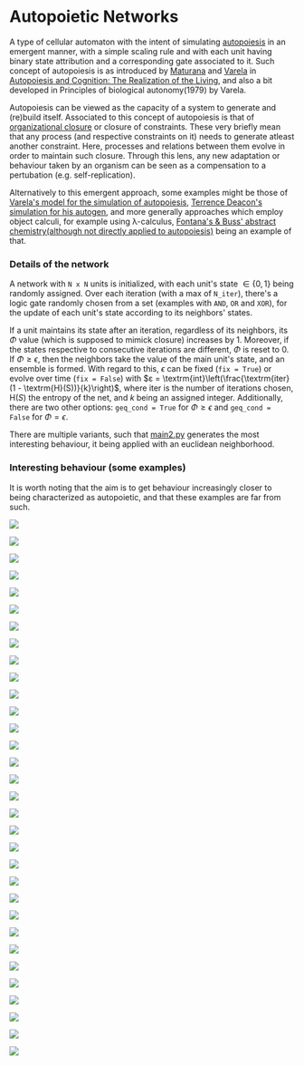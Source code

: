 # Autopoietic Networks

A type of cellular automaton with the intent of simulating [autopoiesis](https://en.wikipedia.org/wiki/Autopoiesis) in an emergent manner, with a simple scaling rule and with each unit having binary state attribution and a corresponding gate associated to it. Such concept of autopoiesis is as introduced by [Maturana](https://en.wikipedia.org/wiki/Humberto_Maturana) and [Varela](https://en.wikipedia.org/wiki/Francisco_Varela) in [Autopoiesis and Cognition: The Realization of the Living](https://doi.org/10.1007/978-94-009-8947-4), and also a bit developed in Principles of biological autonomy(1979) by Varela.

Autopoiesis can be viewed as the capacity of a system to generate and (re)build itself. Associated to this concept of autopoiesis is that of [organizational closure](https://doi.org/10.1016/j.jtbi.2015.02.029) or closure of constraints. These very briefly mean that any process (and respective constraints on it) needs to generate atleast another constraint. Here, processes and relations between them evolve in order to maintain such closure. Through this lens, any new adaptation or behaviour taken by an organism can be seen as a compensation to a pertubation (e.g. self-replication).

Alternatively to this emergent approach, some examples might be those of [Varela's model for the simulation of autopoiesis](https://doi.org/10.1016/0303-2647(74)90031-8), [Terrence Deacon's simulation for his autogen](https://pure.hva.nl/ws/portalfiles/portal/1564681/Deacon_Exploring_Constraint.pdf), and more generally approaches which employ object calculi, for example using λ-calculus, [Fontana's & Buss' abstract chemistry(although not directly applied to autopoiesis)](https://scholar.harvard.edu/files/walterfontana/files/arrival.pdf) being an example of that.

### Details of the network

A network with `N x N` units is initialized, with each unit's state $∈ \{0, 1\}$ being randomly assigned. Over each iteration (with a max of `N_iter`), there's a logic gate randomly chosen from a set (examples with `AND`, `OR` and `XOR`), for the update of each unit's state according to its neighbors' states.

If a unit maintains its state after an iteration, regardless of its neighbors, its $\Phi$ value (which is supposed to mimick closure) increases by 1. Moreover, if the states respective to consecutive iterations are different, $\Phi$ is reset to 0. If $\Phi \geq \epsilon$, then the neighbors take the value of the main unit's state, and an ensemble is formed. With regard to this, $\epsilon$ can be fixed (`fix = True`) or evolve over time (`fix = False`) with $ε = \textrm{int}\left(\frac{\textrm{iter}(1 - \textrm{H}(S))}{k}\right)$, where $\textrm{iter}$ is the number of iterations chosen, $\textrm{H}(S)$ the entropy of the net, and $k$ being an assigned integer. Additionally, there are two other options: `geq_cond = True` for $\Phi \geq \epsilon$ and `geq_cond = False` for $\Phi = \epsilon$.

There are multiple variants, such that [main2.py](https://github.com/gbragafibra/autopoietic-nets/blob/main/main2.py) generates the most interesting behaviour, it being applied with an euclidean neighborhood.

### Interesting behaviour (some examples)

It is worth noting that the aim is to get behaviour increasingly closer to being characterized as autopoietic, and that these examples are far from such.

![](autopoietic_complex11/complex4.gif)

![](autopoietic_complex11/complex5.gif)

![](autopoietic_complex11/complex7.gif)

![](autopoietic_complex11/complex8.gif)

![](autopoietic_complex11/complex13.gif)

![](autopoietic_complex11/complex15.gif)

![](autopoietic_complex11/complex16.gif)

![](autopoietic_complex11/complex17.gif)

![](autopoietic_complex11/complex21.gif)

![](autopoietic_complex11/complex22.gif)

![](autopoietic_complex8/complex13.gif)

![](autopoietic_complex8/complex14.gif)

![](autopoietic_complex8/complex15.gif)

![](autopoietic_complex8/complex16.gif)

![](autopoietic_complex8/complex19.gif)

![](autopoietic_complex8/complex20.gif)

![](autopoietic_complex6/complex19.gif)

![](autopoietic_complex6/complex3.gif)

![](autopoietic_complex6/complex10.gif)

![](autopoietic_complex6/complex12.gif)

![](autopoietic_complex6/complex25.gif)

![](autopoietic_complex6/complex25.gif)

![](autopoietic_complex8/complex3.gif)

![](autopoietic_complex8/complex11.gif)

![](autopoietic_complex8/complex12.gif)

![](autopoietic_complex9/complex1.gif)

![](autopoietic_complex9/complex2.gif)

![](autopoietic_complex9/complex3.gif)

![](autopoietic_complex9/complex4.gif)

![](autopoietic_complex9/complex5.gif)

![](autopoietic_complex9/complex6.gif)

![](autopoietic_complex9/complex7.gif)







